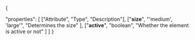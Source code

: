 <!-- ⚠️ This README has been generated from the file(s) "blueprint.md" ⚠️-->{
  "properties": [
    ["Attribute", "Type", "Description"],
    ["**size**", "'medium', 'large'", "Determines the size" ],
    ["**active**", "boolean", "Whether the element is active or not" ]
  ]
}
